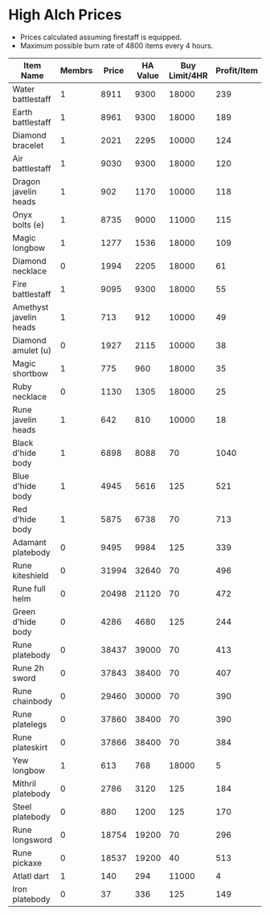 # High Alch Prices 
  - Prices calculated assuming firestaff is equipped.
  - Maximum possible burn rate of 4800 items every 4 hours. 


|                Item Name                | Membrs |     Price     |   HA Value    | Buy Limit/4HR |  Profit/Item  |   Profit/Hr   |  Profit/4Hr   | Daily Volume  |
|                   ---                   |  ---   |      ---      |      ---      |      ---      |      ---      |      ---      |      ---      |      ---      |
|Water battlestaff                        |       1|           8911|           9300|          18000|            239|         286800|        1147200|           7012|
|Earth battlestaff                        |       1|           8961|           9300|          18000|            189|         226800|         907200|           8012|
|Diamond bracelet                         |       1|           2021|           2295|          10000|            124|         148800|         595200|           2682|
|Air battlestaff                          |       1|           9030|           9300|          18000|            120|         144000|         576000|          90844|
|Dragon javelin heads                     |       1|            902|           1170|          10000|            118|         141600|         566400|          62139|
|Onyx bolts (e)                           |       1|           8735|           9000|          11000|            115|         138000|         552000|          16278|
|Magic longbow                            |       1|           1277|           1536|          18000|            109|         130800|         523200|          54210|
|Diamond necklace                         |       0|           1994|           2205|          18000|             61|          73200|         292800|           3574|
|Fire battlestaff                         |       1|           9095|           9300|          18000|             55|          66000|         264000|           7492|
|Amethyst javelin heads                   |       1|            713|            912|          10000|             49|          58800|         235200|          70312|
|Diamond amulet (u)                       |       0|           1927|           2115|          10000|             38|          45600|         182400|           5114|
|Magic shortbow                           |       1|            775|            960|          18000|             35|          42000|         168000|           3595|
|Ruby necklace                            |       0|           1130|           1305|          18000|             25|          30000|         120000|          42641|
|Rune javelin heads                       |       1|            642|            810|          10000|             18|          21600|          86400|          68041|
|Black d'hide body                        |       1|           6898|           8088|             70|           1040|          72800|          72800|          13740|
|Blue d'hide body                         |       1|           4945|           5616|            125|            521|          65125|          65125|          10977|
|Red d'hide body                          |       1|           5875|           6738|             70|            713|          49910|          49910|           8294|
|Adamant platebody                        |       0|           9495|           9984|            125|            339|          42375|          42375|          15565|
|Rune kiteshield                          |       0|          31994|          32640|             70|            496|          34720|          34720|           4756|
|Rune full helm                           |       0|          20498|          21120|             70|            472|          33040|          33040|           3467|
|Green d'hide body                        |       0|           4286|           4680|            125|            244|          30500|          30500|          22892|
|Rune platebody                           |       0|          38437|          39000|             70|            413|          28910|          28910|           3825|
|Rune 2h sword                            |       0|          37843|          38400|             70|            407|          28490|          28490|           2074|
|Rune chainbody                           |       0|          29460|          30000|             70|            390|          27300|          27300|           2811|
|Rune platelegs                           |       0|          37860|          38400|             70|            390|          27300|          27300|           3822|
|Rune plateskirt                          |       0|          37866|          38400|             70|            384|          26880|          26880|           2047|
|Yew longbow                              |       1|            613|            768|          18000|              5|           6000|          24000|          51471|
|Mithril platebody                        |       0|           2786|           3120|            125|            184|          23000|          23000|           4185|
|Steel platebody                          |       0|            880|           1200|            125|            170|          21250|          21250|           4310|
|Rune longsword                           |       0|          18754|          19200|             70|            296|          20720|          20720|           2046|
|Rune pickaxe                             |       0|          18537|          19200|             40|            513|          20520|          20520|           2822|
|Atlatl dart                              |       1|            140|            294|          11000|              4|           4800|          19200|         114163|
|Iron platebody                           |       0|             37|            336|            125|            149|          18625|          18625|           2057|
